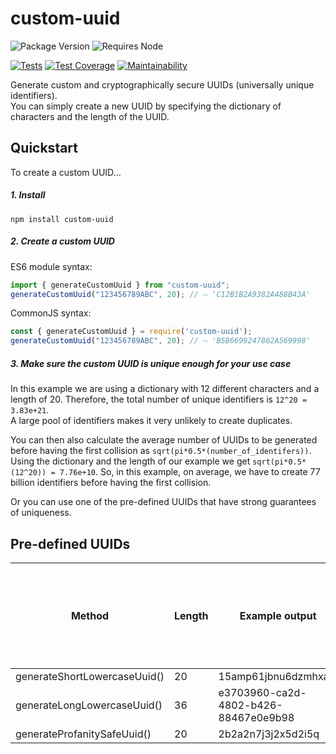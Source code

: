 # custom-uuid

![Package Version](https://img.shields.io/npm/v/custom-uuid?color=informational&label=package%20version&logo=npm)
![Requires Node](https://img.shields.io/node/v/custom-uuid?color=informational&label=requires%20node&logo=node.js)

[![Tests](https://github.com/Waveful/custom-uuid/actions/workflows/run-tests.yml/badge.svg?branch=main)](https://github.com/Waveful/custom-uuid/actions/workflows/run-tests.yml)
[![Test Coverage](https://api.codeclimate.com/v1/badges/1048e2f2b98910709833/test_coverage)](https://codeclimate.com/github/Waveful/custom-uuid/test_coverage)
[![Maintainability](https://api.codeclimate.com/v1/badges/1048e2f2b98910709833/maintainability)](https://codeclimate.com/github/Waveful/custom-uuid/maintainability)

Generate custom and cryptographically secure UUIDs (universally unique identifiers).\
You can simply create a new UUID by specifying the dictionary of characters and the length of the UUID.


## Quickstart

To create a custom UUID...

##### 1. Install

```shell
npm install custom-uuid
```

##### 2. Create a custom UUID

ES6 module syntax:

```javascript
import { generateCustomUuid } from "custom-uuid";
generateCustomUuid("123456789ABC", 20); // ⇨ 'C12B1B2A9382A488B43A'
```

CommonJS syntax:

```javascript
const { generateCustomUuid } = require('custom-uuid');
generateCustomUuid("123456789ABC", 20); // ⇨ 'B5B6699247862A569998'
```

##### 3. Make sure the custom UUID is unique enough for your use case

In this example we are using a dictionary with 12 different characters and a length of 20.
Therefore, the total number of unique identifiers is `12^20 = 3.83e+21`.\
A large pool of identifiers makes it very unlikely to create duplicates.

You can then also calculate the average number of UUIDs to be generated before having the first collision as `sqrt(pi*0.5*(number_of_identifers))`.\
Using the dictionary and the length of our example we get `sqrt(pi*0.5*(12^20)) = 7.76e+10`. So, in this example, on average, we have to create 77 billion identifiers before having the first collision.

Or you can use one of the pre-defined UUIDs that have strong guarantees of uniqueness.


## Pre-defined UUIDs

| Method                       | Length | Example output                       | Average UUIDs to be generated before having the first collision |
|------------------------------|--------|--------------------------------------|-----------------------------------------------------------------|
| generateShortLowercaseUuid() | 20     | 15amp61jbnu6dzmhxa0i                 | 4.58e+15                                                        |
| generateLongLowercaseUuid()  | 36     | e3703960-ca2d-4802-b426-88467e0e9b98 | 2.31e+19                                                        |
| generateProfanitySafeUuid()  | 20     | 2b2a2n7j3j2x5d2i5q                   | 8.79e+11                                                        |
